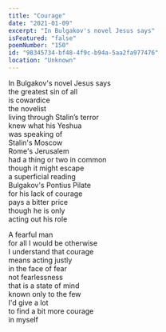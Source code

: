 ```yaml
---
title: "Courage"
date: "2021-01-09"
excerpt: "In Bulgakov's novel Jesus says"
isFeatured: "false"
poemNumber: "150"
id: "98345734-bf48-4f9c-b94a-5aa2fa977476"
location: "Unknown"
---
```


In Bulgakov's novel Jesus says  
the greatest sin of all  
is cowardice  
the novelist  
living through Stalin’s terror  
knew what his Yeshua  
was speaking of  
Stalin's Moscow  
Rome's Jerusalem  
had a thing or two in common  
though it might escape  
a superficial reading  
Bulgakov's Pontius Pilate  
for his lack of courage  
pays a bitter price  
though he is only  
acting out his role

A fearful man  
for all I would be otherwise  
I understand that courage  
means acting justly  
in the face of fear  
not fearlessness  
that is a state of mind  
known only to the few  
I'd give a lot  
to find a bit more courage  
in myself
